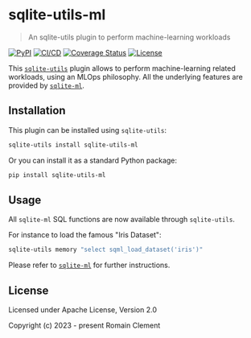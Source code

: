 # sqlite-utils-ml

> An sqlite-utils plugin to perform machine-learning workloads

[![PyPI](https://img.shields.io/pypi/v/sqlite-utils-ml.svg)](https://pypi.org/project/sqlite-utils-ml/)
[![CI/CD](https://github.com/rclement/sqlite-utils-ml/actions/workflows/ci-cd.yml/badge.svg)](https://github.com/rclement/sqlite-utils-ml/actions/workflows/ci-cd.yml)
[![Coverage Status](https://img.shields.io/codecov/c/github/rclement/sqlite-utils-ml)](https://codecov.io/gh/rclement/sqlite-utils-ml)
[![License](https://img.shields.io/github/license/rclement/sqlite-utils-ml)](https://github.com/rclement/sqlite-utils-ml/blob/master/LICENSE)

This [`sqlite-utils`](https://sqlite-utils.datasette.io) plugin allows to perform
machine-learning related workloads, using an MLOps philosophy.
All the underlying features are provided by [`sqlite-ml`][sqlite-ml].

## Installation

This plugin can be installed using `sqlite-utils`:
```bash
sqlite-utils install sqlite-utils-ml
```

Or you can install it as a standard Python package:
```bash
pip install sqlite-utils-ml
```

## Usage

All `sqlite-ml` SQL functions are now available through `sqlite-utils`.

For instance to load the famous "Iris Dataset":
```bash
sqlite-utils memory "select sqml_load_dataset('iris')"
```

Please refer to [`sqlite-ml`][sqlite-ml] for further instructions.

## License

Licensed under Apache License, Version 2.0

Copyright (c) 2023 - present Romain Clement


[sqlite-ml]: https://github.com/rclement/sqlite-ml